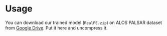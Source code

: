 # Usage

You can download our trained model (``RealPE.zip``) on ALOS PALSAR dataset from [Google Drive](https://drive.google.com/drive/folders/1c3eXxOVtGvX90w2zTyY1ITVyTSlN9l69?usp=sharing). Put it here and uncompress it.


